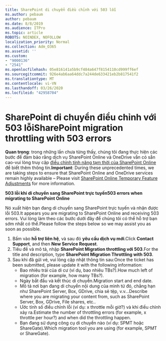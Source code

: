 ```yaml
---
title: SharePoint di chuyển điều chỉnh với 503 lỗi
ms.author: pebaum
author: pebaum
ms.date: 8/8/2019
ms.audience: ITPro
ms.topic: article
ROBOTS: NOINDEX, NOFOLLOW
localization_priority: Normal
ms.collection: Adm_O365
ms.assetid: ''
ms.custom:
- "9000136"
- "2541"
ms.openlocfilehash: 05e816141a5b9cf484a647f8154110cd999ff6ef
ms.sourcegitcommit: 926e4ab6aa64ddc7a244de633421eb2b817541f2
ms.translationtype: MT
ms.contentlocale: vi-VN
ms.lasthandoff: 03/26/2020
ms.locfileid: "42958704"
---
```

# <a name="sharepoint-migration-throttling-with-503-errors"></a><span data-ttu-id="4b42e-102">SharePoint di chuyển điều chỉnh với 503 lỗi</span><span class="sxs-lookup"><span data-stu-id="4b42e-102">SharePoint migration throttling with 503 errors</span></span>

<span data-ttu-id="4b42e-103">**Quan trọng**: trong những lần chưa từng thấy, chúng tôi đang thực hiện các bước để đảm bảo rằng dịch vụ SharePoint Online và OneDrive vẫn có sẵn cao-vui lòng truy cập [điều chỉnh tính năng tạm thời của SharePoint Online](https://aka.ms/ODSPAdjustments) để biết thêm thông tin.</span><span class="sxs-lookup"><span data-stu-id="4b42e-103">**Important**: During these unprecedented times, we are taking steps to ensure that SharePoint Online and OneDrive services remain highly available – Please visit [SharePoint Online Temporary Feature Adjustments](https://aka.ms/ODSPAdjustments) for more information.</span></span>

<span data-ttu-id="4b42e-104">**503 lỗi khi di chuyển sang SharePoint trực tuyến**</span><span class="sxs-lookup"><span data-stu-id="4b42e-104">**503 errors when migrating to SharePoint Online**</span></span>

<span data-ttu-id="4b42e-105">Nó xuất hiện bạn đang di chuyển sang SharePoint trực tuyến và nhận được lỗi 503.</span><span class="sxs-lookup"><span data-stu-id="4b42e-105">It appears you are migrating to SharePoint Online and receiving 503 errors.</span></span> <span data-ttu-id="4b42e-106">Vui lòng làm theo các bước dưới đây để chúng tôi có thể hỗ trợ bạn sớm nhất có thể.</span><span class="sxs-lookup"><span data-stu-id="4b42e-106">Please follow the steps below so we may assist you as soon as possible.</span></span> 

1. <span data-ttu-id="4b42e-107">Bấm vào **hỗ trợ liên hệ**, và sau đó **yêu cầu dịch vụ mới**.</span><span class="sxs-lookup"><span data-stu-id="4b42e-107">Click **Contact Support**, and then **New Service Request**.</span></span>
2. <span data-ttu-id="4b42e-108">Tiêu đề và mô tả, nhập **SharePoint Migration throttling với 503**.</span><span class="sxs-lookup"><span data-stu-id="4b42e-108">For the title and description, type **SharePoint Migration Throttling with 503**.</span></span>
3. <span data-ttu-id="4b42e-109">Sau khi đã gửi vé, vui lòng cập nhật thông tin sau:</span><span class="sxs-lookup"><span data-stu-id="4b42e-109">Once the ticket has been submitted, please update it with the following information:</span></span>
    - <span data-ttu-id="4b42e-110">Bao nhiêu trái của di cư (ví dụ, bao nhiêu TBs?).</span><span class="sxs-lookup"><span data-stu-id="4b42e-110">How much left of migration (for example, how many TBs?).</span></span>
    - <span data-ttu-id="4b42e-111">Ngày bắt đầu và kết thúc di chuyển.</span><span class="sxs-lookup"><span data-stu-id="4b42e-111">Migration start and end date.</span></span>
    - <span data-ttu-id="4b42e-112">Mô tả nơi bạn đang di chuyển nội dung của mình từ đó, chẳng hạn như SharePoint Server, Box, GDrive, chia sẻ tệp, v.v...</span><span class="sxs-lookup"><span data-stu-id="4b42e-112">Describe where you are migrating your content from, such as SharePoint Server, Box, GDrive, File shares, etc..</span></span>
    - <span data-ttu-id="4b42e-113">Ước tính số điều chỉnh lỗi (ví dụ: x throttle mỗi giờ?) và khi điều chỉnh xảy ra.</span><span class="sxs-lookup"><span data-stu-id="4b42e-113">Estimate the number of throttling errors (for example, x throttle per hour?) and when did the throttling happen.</span></span>
    - <span data-ttu-id="4b42e-114">Bạn đang sử dụng công cụ di chuyển nào (ví dụ: SPMT hoặc ShareGate).</span><span class="sxs-lookup"><span data-stu-id="4b42e-114">Which migration tool you are using (for example, SPMT or ShareGate).</span></span>


